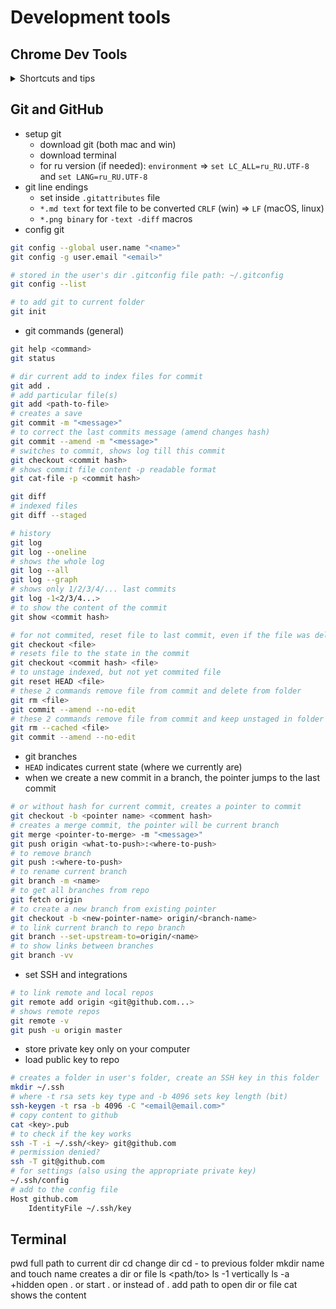 # Development tools

## Chrome Dev Tools
<details>
<summary>Shortcuts and tips</summary>

- Shortcuts (menu => shortcuts)
  - `ctrl + F` search (by any word)
  - `ctrl + shift + F` search across all sources
  - `tab` `tab + shift` step forward / back when adding changes
  - `H` hide chosen element of the html (adds `visibility: hidden;`)
  - `F2` to be able to edit html
  - `+` in styles will create a selector for the element
  - `shift + click` on color will change it's output
- `document.body.contentEditable = true;`
- can change sizes in the block with metrics
- in the device emulation can pick pixel density
- settings => coverage lets to see all the rules, which are not applied to the page

</details>

## Git and GitHub
- setup git
  - download git (both mac and win)
  - download terminal
  - for ru version (if needed): `environment` => `set LC_ALL=ru_RU.UTF-8` and `set LANG=ru_RU.UTF-8`
- git line endings
  - set inside `.gitattributes` file
  - `*.md text` for text file to be converted `CRLF` (win) => `LF` (macOS, linux)
  - `*.png binary` for `-text -diff` macros
- config git
```bash
git config --global user.name "<name>"
git config -g user.email "<email>"

# stored in the user's dir .gitconfig file path: ~/.gitconfig
git config --list

# to add git to current folder
git init
```
- git commands (general)
```bash
git help <command>
git status

# dir current add to index files for commit
git add .
# add particular file(s)
git add <path-to-file>
# creates a save
git commit -m "<message>"
# to correct the last commits message (amend changes hash)
git commit --amend -m "<message>"
# switches to commit, shows log till this commit
git checkout <commit hash>
# shows commit file content -p readable format
git cat-file -p <commit hash>

git diff
# indexed files
git diff --staged

# history
git log
git log --oneline
# shows the whole log
git log --all
git log --graph
# shows only 1/2/3/4/... last commits
git log -1<2/3/4...>
# to show the content of the commit
git show <commit hash>

# for not commited, reset file to last commit, even if the file was deleted, can't reverse this command
git checkout <file>
# resets file to the state in the commit
git checkout <commit hash> <file>
# to unstage indexed, but not yet commited file
git reset HEAD <file>
# these 2 commands remove file from commit and delete from folder
git rm <file>
git commit --amend --no-edit
# these 2 commands remove file from commit and keep unstaged in folder
git rm --cached <file>
git commit --amend --no-edit
```
- git branches
- `HEAD` indicates current state (where we currently are)
- when we create a new commit in a branch, the pointer jumps to the last commit
```bash
# or without hash for current commit, creates a pointer to commit
git checkout -b <pointer name> <comment hash>
# creates a merge commit, the pointer will be current branch
git merge <pointer-to-merge> -m "<message>"
git push origin <what-to-push>:<where-to-push>
# to remove branch
git push :<where-to-push>
# to rename current branch
git branch -m <name>
# to get all branches from repo
git fetch origin
# to create a new branch from existing pointer
git checkout -b <new-pointer-name> origin/<branch-name>
# to link current branch to repo branch
git branch --set-upstream-to=origin/<name>
# to show links between branches
git branch -vv 
```
- set SSH and integrations
```bash
# to link remote and local repos
git remote add origin <git@github.com...>
# shows remote repos
git remote -v
git push -u origin master
```
- store private key only on your computer
- load public key to repo
```bash
# creates a folder in user's folder, create an SSH key in this folder
mkdir ~/.ssh
# where -t rsa sets key type and -b 4096 sets key length (bit)
ssh-keygen -t rsa -b 4096 -C "<email@email.com>"
# copy content to github
cat <key>.pub
# to check if the key works
ssh -T -i ~/.ssh/<key> git@github.com
# permission denied?
ssh -T git@github.com
# for settings (also using the appropriate private key)
~/.ssh/config
# add to the config file
Host github.com
    IdentityFile ~/.ssh/key
```

## Terminal
pwd full path to current dir
cd change dir
cd - to previous folder
mkdir name and touch name creates a dir or file
ls <path/to>
ls -1 vertically
ls -a +hidden
open . or start . or instead of . add path to open dir or file
cat <file> shows the content